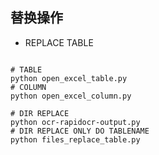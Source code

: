 ## 替换操作

- REPLACE TABLE

```Shell

# TABLE
python open_excel_table.py 
# COLUMN
python open_excel_column.py 

# DIR REPLACE
python ocr-rapidocr-output.py 
# DIR REPLACE ONLY DO TABLENAME
python files_replace_table.py 
```
